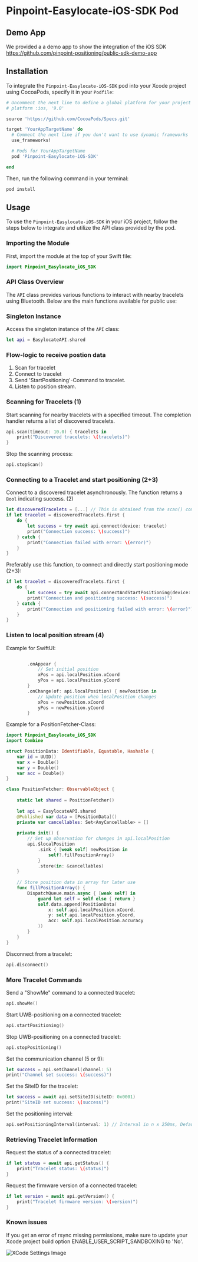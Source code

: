 # Pinpoint-Easylocate-iOS-SDK Pod

## Demo App
We provided a a demo app to show the integration of the iOS SDK
https://github.com/pinpoint-positioning/public-sdk-demo-app


## Installation

To integrate the `Pinpoint-Easylocate-iOS-SDK` pod into your Xcode project using CocoaPods, specify it in your `Podfile`:


```ruby
# Uncomment the next line to define a global platform for your project
# platform :ios, '9.0'

source 'https://github.com/CocoaPods/Specs.git'

target 'YourAppTargetName' do
  # Comment the next line if you don't want to use dynamic frameworks
  use_frameworks!

  # Pods for YourAppTargetName
  pod 'Pinpoint-Easylocate-iOS-SDK'

end
```


Then, run the following command in your terminal:

```sh
pod install
```

## Usage

To use the `Pinpoint-Easylocate-iOS-SDK` in your iOS project, follow the steps below to integrate and utilize the API class provided by the pod.

### Importing the Module

First, import the module at the top of your Swift file:

```swift
import Pinpoint_Easylocate_iOS_SDK
```

### API Class Overview

The `API` class provides various functions to interact with nearby tracelets using Bluetooth. Below are the main functions available for public use:

### Singleton Instance

Access the singleton instance of the `API` class:

```swift
let api = EasylocateAPI.shared
```

### Flow-logic to receive postion data

1. Scan for tracelet
2. Connect to tracelet
3. Send 'StartPositioning'-Command to tracelet.
4. Listen to position stream.


### Scanning for Tracelets (1)

Start scanning for nearby tracelets with a specified timeout. The completion handler returns a list of discovered tracelets.

```swift
api.scan(timeout: 10.0) { tracelets in
    print("Discovered tracelets: \(tracelets)")
}
```

Stop the scanning process:

```swift
api.stopScan()
```

### Connecting to a Tracelet and start positioning (2+3)

Connect to a discovered tracelet asynchronously. The function returns a `Bool` indicating success. (2)

```swift
let discoveredTracelets = [...] // This is obtained from the scan() completion handler
if let tracelet = discoveredTracelets.first {
    do {
        let success = try await api.connect(device: tracelet)
        print("Connection success: \(success)")
    } catch {
        print("Connection failed with error: \(error)")
    }
}
```

Preferably use this function, to connect and directly start positioning mode (2+3):

```swift
if let tracelet = discoveredTracelets.first {
    do {
        let success = try await api.connectAndStartPositioning(device: tracelet)
        print("Connection and positioning success: \(success)")
    } catch {
        print("Connection and positioning failed with error: \(error)")
    }
}
```



### Listen to local position stream (4)

Example for SwiftUI:

```swift

        .onAppear {
            // Set initial position
            xPos = api.localPosition.xCoord
            yPos = api.localPosition.yCoord
        }
        .onChange(of: api.localPosition) { newPosition in
            // Update position when localPosition changes
            xPos = newPosition.xCoord
            yPos = newPosition.yCoord
        }

```

Example for a PositionFetcher-Class:

```swift
import Pinpoint_Easylocate_iOS_SDK
import Combine

struct PositionData: Identifiable, Equatable, Hashable {
    var id = UUID()
    var x = Double()
    var y = Double()
    var acc = Double()
}

class PositionFetcher: ObservableObject {
    
    static let shared = PositionFetcher()
    
    let api = EasylocateAPI.shared
    @Published var data = [PositionData]()
    private var cancellables: Set<AnyCancellable> = []
    
    private init() {
        // Set up observation for changes in api.localPosition
        api.$localPosition
            .sink { [weak self] newPosition in
                self?.fillPositionArray()
            }
            .store(in: &cancellables)
    }
    
    // Store position data in array for later use 
    func fillPositionArray() {
        DispatchQueue.main.async { [weak self] in
            guard let self = self else { return }
            self.data.append(PositionData(
                x: self.api.localPosition.xCoord, 
                y: self.api.localPosition.yCoord, 
                acc: self.api.localPosition.accuracy
            ))
        }
    }
}

```


Disconnect from a tracelet:

```swift
api.disconnect()
```

### More Tracelet Commands

Send a "ShowMe" command to a connected tracelet:

```swift
api.showMe()
```

Start UWB-positioning on a connected tracelet:

```swift
api.startPositioning()
```

Stop UWB-positioning on a connected tracelet:

```swift
api.stopPositioning()
```

Set the communication channel (5 or 9):

```swift
let success = api.setChannel(channel: 5)
print("Channel set success: \(success)")
```

Set the SiteID for the tracelet:

```swift
let success = await api.setSiteID(siteID: 0x0001)
print("SiteID set success: \(success)")
```

Set the positioning interval:

```swift
api.setPositioningInterval(interval: 1) // Interval in n x 250ms, Default: 1 (update every 1 x 250ms)
```

### Retrieving Tracelet Information

Request the status of a connected tracelet:

```swift
if let status = await api.getStatus() {
    print("Tracelet status: \(status)")
}
```


Request the firmware version of a connected tracelet:

```swift
if let version = await api.getVersion() {
    print("Tracelet firmware version: \(version)")
}
```

### Known issues

If you get an error of rsync missing permissions, make sure to update your Xcode project build option ENABLE_USER_SCRIPT_SANDBOXING to 'No'.

![XCode Settings Image](https://i.stack.imgur.com/vqk8D.png)




